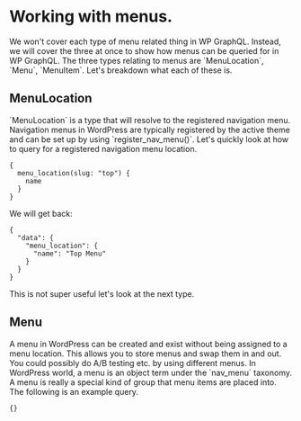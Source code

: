 # Working with menus.

We won't cover each type of menu related thing in WP GraphQL. Instead, we will cover the three at once to show how menus can be queried for in WP GraphQL.  The three types relating to menus are \`MenuLocation\`, \`Menu\`, \`MenuItem\`.  Let's breakdown what each of these is.

## MenuLocation

\`MenuLocation\` is a type that will resolve to the registered navigation menu.  Navigation menus in WordPress are typically registered by the active theme and can be set up by using \`register\_nav\_menu\(\)\`.  Let's quickly look at how to query for a registered navigation menu location.

```
{
  menu_location(slug: "top") {
    name
  }
}
```

We will get back:

```
{
  "data": {
    "menu_location": {
      "name": "Top Menu"
    }
  }
}
```

This is not super useful let's look at the next type.

## Menu

A menu in WordPress can be created and exist without being assigned to a menu location.  This allows you to store menus and swap them in and out.  You could possibly do A/B testing etc. by using different menus.  In WordPress world, a menu is an object term under the \`nav\_menu\` taxonomy.  A menu is really a special kind of group that menu items are placed into.  The following is an example query.

```
{}
```



